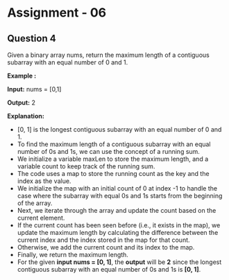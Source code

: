 # **Assignment - 06**
## **Question 4**

Given a binary array nums, return the maximum length of a contiguous subarray with an equal number of 0 and 1.

**Example :**

**Input:** nums = [0,1]

**Output:** 2

**Explanation:**
- [0, 1] is the longest contiguous subarray with an equal number of 0 and 1.
- To find the maximum length of a contiguous subarray with an equal number of 0s and 1s, we can use the concept of a running sum. 
- We initialize a variable maxLen to store the maximum length, and a variable count to keep track of the running sum.
- The code uses a map to store the running count as the key and the index as the value. 
- We initialize the map with an initial count of 0 at index -1 to handle the case where the subarray with equal 0s and 1s starts from the beginning of the array.
- Next, we iterate through the array and update the count based on the current element. 
- If the current count has been seen before (i.e., it exists in the map), we update the maximum length by calculating the difference between the current index and the index stored in the map for that count. 
- Otherwise, we add the current count and its index to the map.
- Finally, we return the maximum length.
- For the given **input nums = [0, 1]**, the **output** will be **2** since the longest contiguous subarray with an equal number of 0s and 1s is **[0, 1]**.




